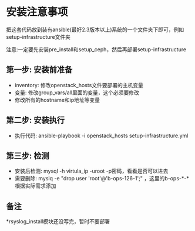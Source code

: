 安装注意事项
========

把这套代码放到装有ansible(最好2.3版本以上)系统的一个文件夹下即可，例如setup-infrastructure文件夹

注意:一定要先安装pre_install和setup_ceph，然后再部署setup-infrastructure


第一步: 安装前准备
--------------

* inventory: 修改openstack_hosts文件要部署的主机变量
* 变量: 修改group_vars/all里面的变量，这个必须要修改
* 修改所有的hostname和ip地址等变量

第二步: 安装执行
--------------

* 执行代码: ansible-playbook -i openstack_hosts setup-infrastructure.yml 


第三步: 检测
--------------

* 安装后检测: mysql -h virtula_ip -uroot -p密码，看看是否可以进去
* 需要删除: myslq -e "drop user 'root'@'b-ops-126-1';" ，这里的b-ops-*-*根据实际需求添加 

备注
--------------

*rsyslog_install模块还没写完，暂时不要部署 
